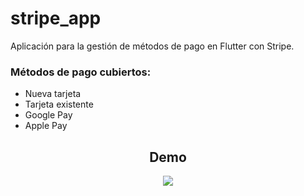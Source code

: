 # stripe_app

Aplicación para la gestión de métodos de pago en Flutter con Stripe.

### Métodos de pago cubiertos:
* Nueva tarjeta
* Tarjeta existente
* Google Pay
* Apple Pay

<div style="text-align: center;">
<h2><b>Demo</b></h2>
<img src="https://github.com/urielexis64/flutter_stripe/blob/main/assets/demo.gif"/>
</div>
